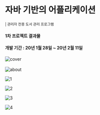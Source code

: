 <h1>자바 기반의 어플리케이션</h1><small> | 관리자 전용 도서 관리 프로그램</small>
<h4>1차 프로젝트 결과물<h4>
<h4>개발 기간 : 20년 1월 28일 ~ 20년 2월 11일</h4>

<img  src="https://user-images.githubusercontent.com/57349788/86526169-498f7b80-becb-11ea-896f-934e126f3ca5.PNG" alt ="cover"/> 
<br /><br />

<img src="https://user-images.githubusercontent.com/57349788/86526594-ff10fd80-bed0-11ea-8e0e-e2be13990ab5.PNG" alt="about" /> 

![1](https://user-images.githubusercontent.com/57349788/86526595-033d1b00-bed1-11ea-96d2-33e3c64c0ddd.png)

![2](https://user-images.githubusercontent.com/57349788/86526596-059f7500-bed1-11ea-9f5f-51dcefd0d572.png)

![3](https://user-images.githubusercontent.com/57349788/86526597-06d0a200-bed1-11ea-8984-e37cb4e38855.png)

![4](https://user-images.githubusercontent.com/57349788/86526599-09cb9280-bed1-11ea-9be0-0106c0a93402.png)

